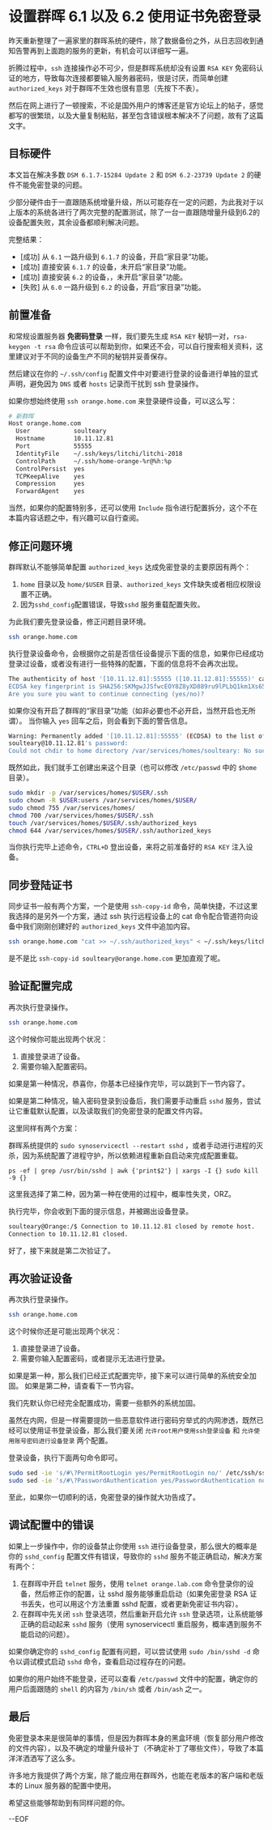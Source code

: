 # 设置群晖 6.1 以及 6.2 使用证书免密登录

昨天重新整理了一遍家里的群晖系统的硬件，除了数据备份之外，从日志回收到通知告警再到上面跑的服务的更新，有机会可以详细写一遍。

折腾过程中，`ssh` 连接操作必不可少，但是群晖系统却没有设置 `RSA KEY` 免密码认证的地方，导致每次连接都要输入服务器密码，很是讨厌，而简单创建 `authorized_keys` 对于群晖不生效也很有意思（先按下不表）。

然后在网上进行了一顿搜索，不论是国外用户的博客还是官方论坛上的帖子，感觉都写的很繁琐，以及大量复制粘贴，甚至包含错误根本解决不了问题，故有了这篇文字。

## 目标硬件

本文旨在解决多数 `DSM 6.1.7-15284 Update 2` 和 `DSM 6.2-23739 Update 2` 的硬件不能免密登录的问题。

少部分硬件由于一直跟随系统增量升级，所以可能存在一定的问题，为此我对于以上版本的系统各进行了两次完整的配置测试，除了一台一直跟随增量升级到6.2的设备配置失败，其余设备都顺利解决问题。

完整结果：

- [成功] 从 `6.1` 一路升级到 `6.1.7` 的设备，开启“家目录”功能。
- [成功] 直接安装 `6.1.7` 的设备，未开启“家目录”功能。
- [成功] 直接安装 `6.2` 的设备，，未开启“家目录”功能。
- [失败] 从 `6.0` 一路升级到 `6.2` 的设备，开启“家目录”功能。

## 前置准备

和常规设置服务器 **免密码登录** 一样，我们要先生成 `RSA KEY` 秘钥一对，`rsa-keygen -t rsa` 命令应该可以帮助到你，如果还不会，可以自行搜索相关资料，这里建议对于不同的设备生产不同的秘钥并妥善保存。

然后建议在你的 `~/.ssh/config` 配置文件中对要进行登录的设备进行单独的显式声明，避免因为 `DNS` 或者 `hosts` 记录而干扰到 ssh 登录操作。

如果你想始终使用 `ssh orange.home.com` 来登录硬件设备，可以这么写：

```bash
# 新群晖
Host orange.home.com
  User            soulteary
  Hostname        10.11.12.81
  Port            55555
  IdentityFile    ~/.ssh/keys/litchi/litchi-2018
  ControlPath     ~/.ssh/home-orange-%r@%h:%p
  ControlPersist  yes
  TCPKeepAlive    yes
  Compression     yes
  ForwardAgent    yes
```

当然，如果你的配置特别多，还可以使用 `Include` 指令进行配置拆分，这个不在本篇内容话题之中，有兴趣可以自行查阅。

## 修正问题环境

群晖默认不能够简单配置 `authorized_keys` 达成免密登录的主要原因有两个：

1. `home` 目录以及 `home/$USER` 目录、`authorized_keys` 文件缺失或者相应权限设置不正确。
2. 因为`sshd_config`配置错误，导致`sshd` 服务重载配置失败。

为此我们要先登录设备，修正问题目录环境。

```bash
ssh orange.home.com
```

执行登录设备命令，会根据你之前是否信任设备提示下面的信息，如果你已经成功登录过设备，或者没有进行一些特殊的配置，下面的信息将不会再次出现。

```bash
The authenticity of host '[10.11.12.81]:55555 ([10.11.12.81]:55555)' can't be established.
ECDSA key fingerprint is SHA256:SKMgwJJSfwcEOY8Z8yXD889ru9lPLbQ1km1Xs65sH1Y.
Are you sure you want to continue connecting (yes/no)? 
```

如果你没有开启了群晖的“家目录”功能（如非必要也不必开启，当然开启也无所谓）。
当你输入 `yes` 回车之后，则会看到下面的警告信息。

```bash
Warning: Permanently added '[10.11.12.81]:55555' (ECDSA) to the list of known hosts.
soulteary@10.11.12.81's password: 
Could not chdir to home directory /var/services/homes/soulteary: No such file or directory
```

既然如此，我们就手工创建出来这个目录（也可以修改 `/etc/passwd` 中的 `$home` 目录）。

```bash
sudo mkdir -p /var/services/homes/$USER/.ssh
sudo chown -R $USER:users /var/services/homes/$USER/
sudo chmod 755 /var/services/homes/
chmod 700 /var/services/homes/$USER/.ssh
touch /var/services/homes/$USER/.ssh/authorized_keys
chmod 644 /var/services/homes/$USER/.ssh/authorized_keys
```

当你执行完毕上述命令，`CTRL+D` 登出设备，来将之前准备好的 `RSA KEY` 注入设备。

## 同步登陆证书

同步证书一般有两个方案，一个是使用 `ssh-copy-id` 命令，简单快捷，不过这里我选择的是另外一个方案，通过 ssh 执行远程设备上的 cat 命令配合管道符向设备中我们刚刚创建好的 `authorized_keys` 文件中追加内容。

```bash
ssh orange.home.com "cat >> ~/.ssh/authorized_keys" < ~/.ssh/keys/litchi/litchi-2018.pub
```

是不是比 `ssh-copy-id soulteary@orange.home.com` 更加直观了呢。

## 验证配置完成

再次执行登录操作。

```bash
ssh orange.home.com
```

这个时候你可能出现两个状况：

1. 直接登录进了设备。
2. 需要你输入配置密码。

如果是第一种情况，恭喜你，你基本已经操作完毕，可以跳到下一节内容了。

如果是第二种情况，输入密码登录到设备后，我们需要手动重启 `sshd` 服务，尝试让它重载默认配置，以及读取我们的免密登录的配置文件内容。

这里同样有两个方案：

群晖系统提供的 `sudo synoservicectl --restart sshd` ，或者手动进行进程的灭杀，因为系统配置了进程守护，所以依赖进程重新自启动来完成配置重载。

`ps -ef | grep /usr/bin/sshd | awk {'print$2'} | xargs -I {} sudo kill -9 {}`

这里我选择了第二种，因为第一种在使用的过程中，概率性失灵，ORZ。

执行完毕，你会收到下面的提示信息，并被踢出设备登录。

```bash
soulteary@Orange:/$ Connection to 10.11.12.81 closed by remote host.
Connection to 10.11.12.81 closed.
```

好了，接下来就是第二次验证了。

## 再次验证设备

再次执行登录操作。

```bash
ssh orange.home.com
```

这个时候你还是可能出现两个状况：

1. 直接登录进了设备。
2. 需要你输入配置密码，或者提示无法进行登录。

如果是第一种，那么我们已经正式配置完毕，接下来可以进行简单的系统安全加固。
如果是第二种，请查看下一节内容。

我们先默认你已经完全配置成功，需要一些额外的系统加固。

虽然在内网，但是一样需要提防一些恶意软件进行密码穷举式的内网渗透，既然已经可以使用证书登录设备，那么我们要关闭 `允许root用户使用ssh登录设备` 和 `允许使用账号密码进行设备登录` 两个配置。

登录设备，执行下面两句命令即可。

```bash
sudo sed -ie 's/#\?PermitRootLogin yes/PermitRootLogin no/' /etc/ssh/sshd_config
sudo sed -ie 's/#\?PasswordAuthentication yes/PasswordAuthentication no/' /etc/ssh/sshd_config
```

至此，如果你一切顺利的话，免密登录的操作就大功告成了。

## 调试配置中的错误

如果上一步操作中，你的设备禁止你使用 `ssh` 进行设备登录，那么很大的概率是你的 `sshd_config` 配置文件有错误，导致你的 `sshd` 服务不能正确启动，解决方案有两个：

1. 在群晖中开启 `telnet` 服务，使用 `telnet orange.lab.com` 命令登录你的设备，然后修正你的配置，让 sshd 服务能够重启启动（如果免密登录 RSA 证书丢失，也可以用这个方法重置 sshd 配置，或者更新免密证书内容）。
2. 在群晖中先关闭 `ssh` 登录选项，然后重新开启允许 `ssh` 登录选项，让系统能够正确的启动起来 `sshd` 服务（使用 synoservicectl 重启服务，概率遇到服务不能启动的问题）。

如果你确定你的 `sshd_config` 配置有问题，可以尝试使用 `sudo /bin/sshd -d` 命令以调试模式启动 `sshd` 命令，查看启动过程存在的问题。


如果你的用户始终不能登录，还可以查看 `/etc/passwd` 文件中的配置，确定你的用户后面跟随的 `shell` 的内容为 `/bin/sh` 或者 `/bin/ash` 之一。

## 最后

免密登录本来是很简单的事情，但是因为群晖本身的黑盒环境（恢复部分用户修改的文件内容），以及不确定的增量升级补丁（不确定补丁了哪些文件），导致了本篇洋洋洒洒写了这么多。

许多地方我提供了两个方案，除了能应用在群晖外，也能在老版本的客户端和老版本的 Linux 服务器的配置中使用。

希望这些能够帮助到有同样问题的你。

--EOF


